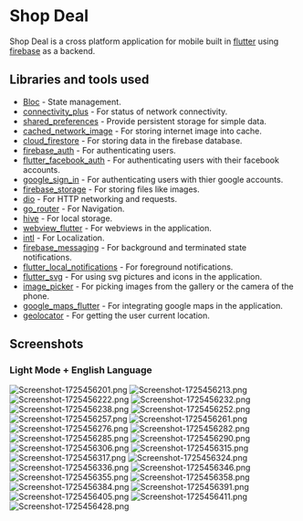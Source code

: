 # Shop Deal

Shop Deal is a cross platform application for mobile built in [flutter](https://flutter.dev/) using [firebase](https://firebase.google.com) as a backend.

## Libraries and tools used
- [Bloc](https://pub.dev/packages/bloc) - State management.
- [connectivity_plus](https://pub.dev/packages/connectivity_plus) - For status of network connectivity.
- [shared_preferences](https://pub.dev/packages/shared_preferences) - Provide persistent storage for simple data.
- [cached_network_image](https://pub.dev/packages/cached_network_image) - For storing internet image into cache.
- [cloud_firestore](https://pub.dev/packages/cloud_firestore) - For storing data in the firebase database.
- [firebase_auth](https://pub.dev/packages/firebase_auth) - For authenticating users.
- [flutter_facebook_auth](https://pub.dev/packages/flutter_facebook_auth) - For authenticating users with their facebook accounts.
- [google_sign_in](https://pub.dev/packages/google_sign_in) - For authenticating users with thier google accounts.
- [firebase_storage](https://pub.dev/packages/firebase_storage) - For storing files like images.
- [dio](https://pub.dev/packages/dio) - For HTTP networking and requests.
- [go_router](https://pub.dev/packages/go_router) - For Navigation.
- [hive](https://pub.dev/packages/hive) - For local storage.
- [webview_flutter](https://pub.dev/packages/webview_flutter) - For webviews in the application.
- [intl](https://pub.dev/packages/intl) - For Localization.
- [firebase_messaging](https://pub.dev/packages/firebase_messaging) - For background and terminated state notifications.
- [flutter_local_notifications](https://pub.dev/packages/flutter_local_notifications) - For foreground notifications.
- [flutter_svg](https://pub.dev/packages/flutter_svg) - For using svg pictures and icons in the application.
- [image_picker](https://pub.dev/packages/image_picker) - For picking images from the gallery or the camera of the phone.
- [google_maps_flutter](https://pub.dev/packages/google_maps_flutter) - For integrating google maps in the application.
- [geolocator](https://pub.dev/packages/geolocator) - For getting the user current location.

## Screenshots
### Light Mode + English Language
![Screenshot-1725456201.png](https://i.postimg.cc/VNGbKYGm/Screenshot-1725456201.png)
![Screenshot-1725456213.png](https://i.postimg.cc/9030kzG5/Screenshot-1725456213.png)
![Screenshot-1725456222.png](https://i.postimg.cc/HxF8C61N/Screenshot-1725456222.png)
![Screenshot-1725456232.png](https://i.postimg.cc/W3dqKQCr/Screenshot-1725456232.png)
![Screenshot-1725456238.png](https://i.postimg.cc/JzRDmySR/Screenshot-1725456238.png)
![Screenshot-1725456252.png](https://i.postimg.cc/1X6nRD93/Screenshot-1725456252.png)
![Screenshot-1725456257.png](https://i.postimg.cc/4NkHL257/Screenshot-1725456257.png)
![Screenshot-1725456261.png](https://i.postimg.cc/MZjjYJyJ/Screenshot-1725456261.png)
![Screenshot-1725456276.png](https://i.postimg.cc/5t0XYhxG/Screenshot-1725456276.png)
![Screenshot-1725456282.png](https://i.postimg.cc/Lsbnzx5s/Screenshot-1725456282.png)
![Screenshot-1725456285.png](https://i.postimg.cc/q7SvtgDh/Screenshot-1725456285.png)
![Screenshot-1725456290.png](https://i.postimg.cc/76JbXSJn/Screenshot-1725456290.png)
![Screenshot-1725456306.png](https://i.postimg.cc/WzMzcjnD/Screenshot-1725456306.png)
![Screenshot-1725456315.png](https://i.postimg.cc/6p63gkG3/Screenshot-1725456315.png)
![Screenshot-1725456317.png](https://i.postimg.cc/s2v2D5mC/Screenshot-1725456317.png)
![Screenshot-1725456324.png](https://i.postimg.cc/Z5fRSwrL/Screenshot-1725456324.png)
![Screenshot-1725456336.png](https://i.postimg.cc/26W8nmgH/Screenshot-1725456336.png)
![Screenshot-1725456346.png](https://i.postimg.cc/h49tjDLv/Screenshot-1725456346.png)
![Screenshot-1725456355.png](https://i.postimg.cc/GhK3FXS1/Screenshot-1725456355.png)
![Screenshot-1725456358.png](https://i.postimg.cc/prYW1CWz/Screenshot-1725456358.png)
![Screenshot-1725456384.png](https://i.postimg.cc/W4F2PTp2/Screenshot-1725456384.png)
![Screenshot-1725456391.png](https://i.postimg.cc/xdw9fhqL/Screenshot-1725456391.png)
![Screenshot-1725456405.png](https://i.postimg.cc/J0mmJXNn/Screenshot-1725456405.png)
![Screenshot-1725456411.png](https://i.postimg.cc/zvjNkf7k/Screenshot-1725456411.png)
![Screenshot-1725456428.png](https://i.postimg.cc/dQmJFWFT/Screenshot-1725456428.png)
